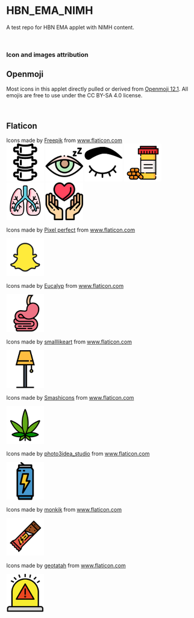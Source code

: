 # HBN_EMA_NIMH
A test repo for HBN EMA applet with NIMH content.
 
<br>


### Icon and images attribution

## Openmoji 
Most icons in this applet directly pulled or derived from [Openmoji 12.1](https://openmoji.org/). All emojis are free to use under the CC BY-SA 4.0 license.

<br>

## Flaticon

<div>Icons made by <a href="https://www.flaticon.com/authors/freepik" title="Freepik">Freepik</a> from <a href="https://www.flaticon.com/" title="Flaticon">www.flaticon.com</a></div>

<img src="imageAttribution/spinePain.svg" width="100" height="100">
<img src="imageAttribution/closedEye.svg" width="100" height="100">
<img src="imageAttribution/eyelash.svg" width="100" height="100">
<img src="imageAttribution/prescriptionMeds.svg" width="100" height="100">
<img src="imageAttribution/lung.svg" width="100" height="100">
<img src="imageAttribution/helpHeart.svg" width="100" height="100">

<br>

Icons made by <a href="https://www.flaticon.com/authors/pixel-perfect" title="Pixel perfect">Pixel perfect</a> from <a href="https://www.flaticon.com/" title="Flaticon"> www.flaticon.com</a>

<img src="imageAttribution/snapIcon.svg" width="100" height="100">

<br>

Icons made by <a href="https://www.flaticon.com/authors/eucalyp" title="Eucalyp">Eucalyp</a> from <a href="https://www.flaticon.com/" title="Flaticon"> www.flaticon.com</a>

<img src="imageAttribution/stomachIntestine.svg" width="100" height="100">

<br>

Icons made by <a href="https://www.flaticon.com/authors/smalllikeart" title="smalllikeart">smalllikeart</a> from <a href="https://www.flaticon.com/" title="Flaticon"> www.flaticon.com</a>

<img src="imageAttribution/lamp.svg" width="100" height="100">

<br>

Icons made by <a href="https://www.flaticon.com/authors/smashicons" title="Smashicons">Smashicons</a> from <a href="https://www.flaticon.com/" title="Flaticon"> www.flaticon.com</a>

<img src="imageAttribution/marijuana.svg" width="100" height="100">

<br>

Icons made by <a href="https://www.flaticon.com/authors/photo3idea-studio" title="photo3idea_studio">photo3idea_studio</a> from <a href="https://www.flaticon.com/" title="Flaticon"> www.flaticon.com</a>

<img src="imageAttribution/energyDrink.svg" width="100" height="100">

<br>

Icons made by <a href="https://www.flaticon.com/authors/monkik" title="monkik">monkik</a> from <a href="https://www.flaticon.com/" title="Flaticon"> www.flaticon.com</a>

<img src="imageAttribution/energyBar.svg" width="100" height="100">

Icons made by <a href="https://www.flaticon.com/authors/geotatah" title="geotatah">geotatah</a> from <a href="https://www.flaticon.com/" title="Flaticon">www.flaticon.com</a>

<img src="imageAttribution/danger.svg" width="100" height="100">



